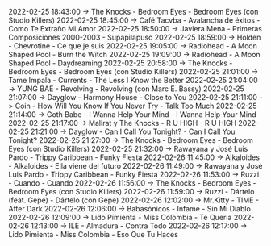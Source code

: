 2022-02-25 18:43:00 -> The Knocks - Bedroom Eyes - Bedroom Eyes (con Studio Killers)
2022-02-25 18:45:00 -> Café Tacvba - Avalancha de éxitos - Como Te Extraño Mi Amor
2022-02-25 18:50:00 -> Javiera Mena - Primeras Composiciones 2000-2003 - Supapilapuso
2022-02-25 18:59:00 -> Holden - Chevrotine - Ce que je suis
2022-02-25 19:05:00 -> Radiohead - A Moon Shaped Pool - Burn the Witch
2022-02-25 19:09:00 -> Radiohead - A Moon Shaped Pool - Daydreaming
2022-02-25 20:58:00 -> The Knocks - Bedroom Eyes - Bedroom Eyes (con Studio Killers)
2022-02-25 21:01:00 -> Tame Impala - Currents - The Less I Know the Better
2022-02-25 21:04:00 -> YUNG BAE - Revolving - Revolving (con Marc E. Bassy)
2022-02-25 21:07:00 -> Dayglow - Harmony House - Close to You
2022-02-25 21:11:00 -> Coin - How Will You Know If You Never Try - Talk Too Much
2022-02-25 21:14:00 -> Goth Babe - I Wanna Help Your Mind - I Wanna Help Your Mind
2022-02-25 21:17:00 -> Mallrat y The Knocks - R U HIGH - R U HIGH
2022-02-25 21:21:00 -> Dayglow - Can I Call You Tonight? - Can I Call You Tonight?
2022-02-25 21:27:00 -> The Knocks - Bedroom Eyes - Bedroom Eyes (con Studio Killers)
2022-02-25 21:32:00 -> Rawayana y José Luis Pardo - Trippy Caribbean - Funky Fiesta
2022-02-26 11:45:00 -> Alkaloides - Alkaloides - Ella viene del futuro
2022-02-26 11:49:00 -> Rawayana y José Luis Pardo - Trippy Caribbean - Funky Fiesta
2022-02-26 11:53:00 -> Ruzzi - Cuando - Cuando
2022-02-26 11:56:00 -> The Knocks - Bedroom Eyes - Bedroom Eyes (con Studio Killers)
2022-02-26 11:59:00 -> Ruzzi - Dártelo (feat. Gepe) - Dártelo (con Gepe)
2022-02-26 12:02:00 -> Mr.Kitty - TIME - After Dark
2022-02-26 12:06:00 -> Babasónicos - Infame - Sin Mi Diablo
2022-02-26 12:09:00 -> Lido Pimienta - Miss Colombia - Te Queria
2022-02-26 12:13:00 -> ILE - Almadura - Contra Todo
2022-02-26 12:17:00 -> Lido Pimienta - Miss Colombia - Eso Que Tu Haces
